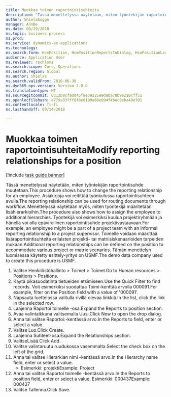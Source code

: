 ```yaml
--- 
title: Muokkaa toimen raportointisuhteita
description: "Tässä menettelyssä näytetään, miten työntekijän raportointisuhde muutetaan."
author: ShielaSogge
manager: AnnBe
ms.date: 08/29/2018
ms.topic: business-process
ms.prod: 
ms.service: dynamics-ax-applications
ms.technology: 
ms.search.form: HcmPosition, HcmPositionReportsToDialog, HcmPositionLookup
audience: Application User
ms.reviewer: rschloma
ms.search.scope: Core, Operations
ms.search.region: Global
ms.author: shielas
ms.search.validFrom: 2016-06-30
ms.dyn365.ops.version: Version 7.0.0
ms.translationtype: HT
ms.sourcegitcommit: 0312b8cfadd45f8e59225e9daba78b9e216cff51
ms.openlocfilehash: e779a337ff8f8e0199a60e094f4bec9eba49e701
ms.contentlocale: fi-fi
ms.lasthandoff: 09/14/2018

---
```

# <a name="modify-reporting-relationships-for-a-position"></a><span data-ttu-id="499a3-103">Muokkaa toimen raportointisuhteita</span><span class="sxs-lookup"><span data-stu-id="499a3-103">Modify reporting relationships for a position</span></span>

[!include [task guide banner](../../includes/task-guide-banner.md)]

<span data-ttu-id="499a3-104">Tässä menettelyssä näytetään, miten työntekijän raportointisuhde muutetaan.</span><span class="sxs-lookup"><span data-stu-id="499a3-104">This procedure shows how to change the reporting relationship for an employee.</span></span> <span data-ttu-id="499a3-105">Asiakirjoja voi reitittää työnkulussa raportointisuhteen avulla.</span><span class="sxs-lookup"><span data-stu-id="499a3-105">The reporting relationship can be used for routing documents through workflow.</span></span> <span data-ttu-id="499a3-106">Menettelyssä näytetään myös, miten työntekijä määritetään lisähierarkioihin.</span><span class="sxs-lookup"><span data-stu-id="499a3-106">The procedure also shows how to assign the employee to additional hierarchies.</span></span> <span data-ttu-id="499a3-107">Työntekijä voi esimerkiksi kuulua projektiryhmään ja hänellä voi olla epävirallinen raportointisuhde projektivastaavaan.</span><span class="sxs-lookup"><span data-stu-id="499a3-107">For example, an employee might be a part of a project team with an informal reporting relationship to a project supervisor.</span></span> <span data-ttu-id="499a3-108">Toimelle voidaan määrittää lisäraportointisuhteita erilaisten projekti- tai matriisiskenaarioiden tarpeiden mukaan.</span><span class="sxs-lookup"><span data-stu-id="499a3-108">Additional reporting relationships can be defined on the position to accommodate various project or matrix scenarios.</span></span> <span data-ttu-id="499a3-109">Tämän menettelyn luomisessa käytetty esittely-yritys on USMF.</span><span class="sxs-lookup"><span data-stu-id="499a3-109">The demo data company used to create this procedure is USMF.</span></span>

1. <span data-ttu-id="499a3-110">Valitse Henkilöstöhallinto > Toimet > Toimet.</span><span class="sxs-lookup"><span data-stu-id="499a3-110">Go to Human resources > Positions > Positions.</span></span>
2. <span data-ttu-id="499a3-111">Käytä pikasuodatinta tietueiden etsimiseen.</span><span class="sxs-lookup"><span data-stu-id="499a3-111">Use the Quick Filter to find records.</span></span> <span data-ttu-id="499a3-112">Voit esimerkiksi suodattaa Toimi-kenttää arvolla 000091.</span><span class="sxs-lookup"><span data-stu-id="499a3-112">For example, filter on the Position field with a value of '000091'.</span></span>
3. <span data-ttu-id="499a3-113">Napsauta luettelossa valitulla rivillä olevaa linkkiä.</span><span class="sxs-lookup"><span data-stu-id="499a3-113">In the list, click the link in the selected row.</span></span>
4. <span data-ttu-id="499a3-114">Laajenna Raportoi toimelle -osa.</span><span class="sxs-lookup"><span data-stu-id="499a3-114">Expand the Reports to position section.</span></span>
5. <span data-ttu-id="499a3-115">Avaa valintaikkuna valitsemalla Uusi.</span><span class="sxs-lookup"><span data-stu-id="499a3-115">Click New to open the drop dialog.</span></span>
6. <span data-ttu-id="499a3-116">Anna tai valitse Raportoi:-kentässä arvo.</span><span class="sxs-lookup"><span data-stu-id="499a3-116">In the Reports to field, enter or select a value.</span></span>
7. <span data-ttu-id="499a3-117">Valitse Luo.</span><span class="sxs-lookup"><span data-stu-id="499a3-117">Click Create.</span></span>
8. <span data-ttu-id="499a3-118">Laajenna Suhteet-osa.</span><span class="sxs-lookup"><span data-stu-id="499a3-118">Expand the Relationships section.</span></span>
9. <span data-ttu-id="499a3-119">ValitseLisää.</span><span class="sxs-lookup"><span data-stu-id="499a3-119">Click Add.</span></span>
10. <span data-ttu-id="499a3-120">Valitse valintaruutu ruudukossa vasemmalta.</span><span class="sxs-lookup"><span data-stu-id="499a3-120">Select the check box on the left of the grid.</span></span>
11. <span data-ttu-id="499a3-121">Anna tai valitse Hierarkian nimi -kentässä arvo.</span><span class="sxs-lookup"><span data-stu-id="499a3-121">In the Hierarchy name field, enter or select a value.</span></span>
    * <span data-ttu-id="499a3-122">Esimerkki: projekti</span><span class="sxs-lookup"><span data-stu-id="499a3-122">Example: Project</span></span>  
12. <span data-ttu-id="499a3-123">Anna tai valitse Raportoi toimelle -kentässä arvo.</span><span class="sxs-lookup"><span data-stu-id="499a3-123">In the Reports to position field, enter or select a value.</span></span>  <span data-ttu-id="499a3-124">Esimerkki: 000437</span><span class="sxs-lookup"><span data-stu-id="499a3-124">Example:  000437</span></span>
13. <span data-ttu-id="499a3-125">Valitse Tallenna.</span><span class="sxs-lookup"><span data-stu-id="499a3-125">Click Save.</span></span>


